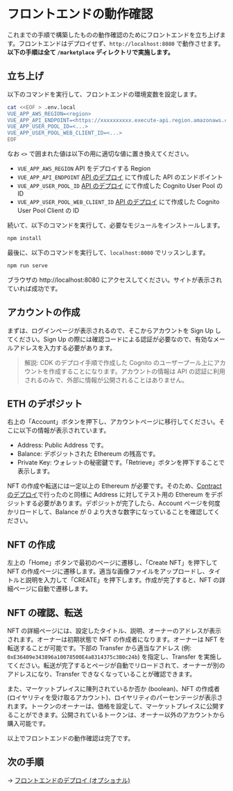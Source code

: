 # フロントエンドの動作確認

これまでの手順で構築したものの動作確認のためにフロントエンドを立ち上げます。フロントエンドはデプロイせず、`http://localhost:8080` で動作させます。**以下の手順は全て `/marketplace` ディレクトリで実施します。**

## 立ち上げ

以下のコマンドを実行して、フロントエンドの環境変数を設定します。

```bash
cat <<EOF > .env.local
VUE_APP_AWS_REGION=<region>
VUE_APP_API_ENDPOINT=<https://xxxxxxxxxx.execute-api.region.amazonaws.com/prod/>
VUE_APP_USER_POOL_ID=<...>
VUE_APP_USER_POOL_WEB_CLIENT_ID=<...>
EOF
```

なお `<>` で囲まれた値は以下の用に適切な値に置き換えてください。
- `VUE_APP_AWS_REGION` API をデプロイする Region
- `VUE_APP_API_ENDPOINT` [API のデプロイ](/docs/ja/DOCS_03_DEPLOY_API.md) にて作成した API のエンドポイント
- `VUE_APP_USER_POOL_ID` [API のデプロイ](/docs/ja/DOCS_03_DEPLOY_API.md) にて作成した Cognito User Pool の ID
- `VUE_APP_USER_POOL_WEB_CLIENT_ID` [API のデプロイ](/docs/ja/DOCS_03_DEPLOY_API.md) にて作成した Cognito User Pool Client の ID

続いて、以下のコマンドを実行して、必要なモジュールをインストールします。

```bash
npm install
```

最後に、以下のコマンドを実行して、`localhost:8080` でリッスンします。

```bash
npm run serve
```

ブラウザの http://localhost:8080 にアクセスしてください。サイトが表示されていれば成功です。

## アカウントの作成

まずは、ログインページが表示されるので、そこからアカウントを Sign Up してください。Sign Up の際には確認コードによる認証が必要なので、有効なメールアドレスを入力する必要があります。

> 解説: CDK のデプロイ手順で作成した Cognito のユーザープール上にアカウントを作成することになります。アカウントの情報は API の認証に利用されるのみで、外部に情報が公開されることはありません。

## ETH のデポジット

右上の「Account」ボタンを押下し、アカウントページに移行してください。そこに以下の情報が表示されています。

- Address: Public Address です。
- Balance: デポジットされた Ethereum の残高です。
- Private Key: ウォレットの秘密鍵です。「Retrieve」ボタンを押下することで表示します。

NFT の作成や転送には一定以上の Ethereum が必要です。そのため、[Contract のデプロイ](/docs/ja/DOCS_02_DEPLOY_CONTRACT.md)で行ったのと同様に Address に対してテスト用の Ethereum をデポジットする必要があります。デポジットが完了したら、Account ページを何度かリロードして、Balance が 0 より大きな数字になっていることを確認してください。

## NFT の作成

左上の「Home」ボタンで最初のページに遷移し、「Create NFT」を押下して NFT の作成ページに遷移します。適当な画像ファイルをアップロードし、タイトルと説明を入力して「CREATE」を押下します。作成が完了すると、NFT の詳細ページに自動で遷移します。

## NFT の確認、転送

NFT の詳細ページには、設定したタイトル、説明、オーナーのアドレスが表示されます。オーナーは初期状態で NFT の作成者になります。オーナーは NFT を転送することが可能です。下部の Transfer から適当なアドレス (例: `0xE36409e343896a10078500E4a8314375c3B0c24b`) を指定し、Transfer を実施してください。転送が完了するとページが自動でリロードされて、オーナーが別のアドレスになり、Transfer できなくなっていることが確認できます。

また、マーケットプレイスに陳列されているか否か (boolean)、NFT の作成者 (ロイヤリティを受け取るアカウント)、ロイヤリティのパーセンテージが表示されます。トークンのオーナーは、価格を設定して、マーケットプレイスに公開することができます。公開されているトークンは、オーナー以外のアカウントから購入可能です。

以上でフロントエンドの動作確認は完了です。

## 次の手順

-> [フロントエンドのデプロイ (オプショナル)](/docs/ja/DOCS_05_DEPLOY_FRONTEND.md)

